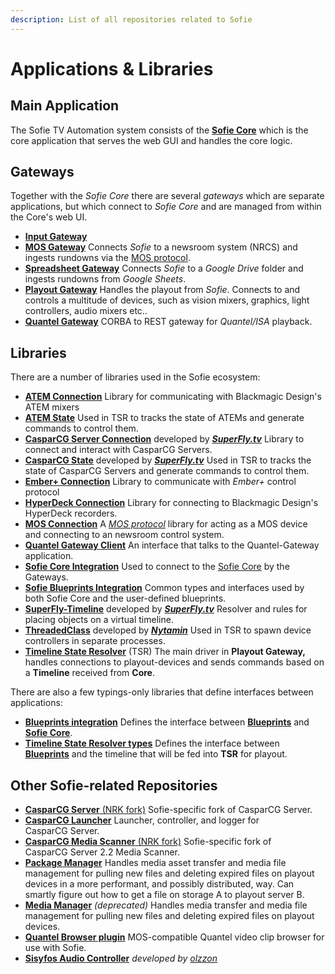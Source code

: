 ```yaml
---
description: List of all repositories related to Sofie
---
```


# Applications & Libraries

## Main Application

The Sofie TV Automation system consists of the [**Sofie&nbsp;Core**](https://github.com/nrkno/sofie-core) which is the core application that serves the web GUI and handles the core logic.

## Gateways

Together with the _Sofie&nbsp;Core_ there are several _gateways_ which are separate applications, but which connect to _Sofie&nbsp;Core_ and are managed from within the Core's web UI.

* [**Input Gateway**](https://github.com/nrkno/sofie-input-gateway) 
* [**MOS Gateway**](https://github.com/nrkno/sofie-mos-gateway) Connects _Sofie_ to a newsroom system \(NRCS\) and ingests rundowns via the [MOS protocol](http://mosprotocol.com/).
* [**Spreadsheet Gateway**](https://github.com/SuperFlyTV/spreadsheet-gateway) Connects _Sofie_ to a _Google Drive_ folder and ingests rundowns from _Google Sheets_.
* [**Playout Gateway**](https://github.com/nrkno/sofie-playout-gateway) Handles the playout from _Sofie_. Connects to and controls a multitude of devices, such as vision mixers, graphics, light controllers, audio mixers etc..
* [**Quantel Gateway**](https://github.com/nrkno/sofie-quantel-gateway) CORBA to REST gateway for _Quantel/ISA_ playback. 


## Libraries

There are a number of libraries used in the Sofie ecosystem:

* [**ATEM Connection**](https://github.com/nrkno/sofie-atem-connection) Library for communicating with Blackmagic Design's ATEM mixers
* [**ATEM State**](https://github.com/nrkno/sofie-atem-state)  Used in TSR to tracks the state of ATEMs and generate commands to control them.
* [**CasparCG&nbsp;Server Connection**](https://github.com/SuperFlyTV/casparcg-connection) developed by **[_SuperFly.tv_](https://github.com/SuperFlyTV)** Library to connect and interact with CasparCG&nbsp;Servers.
* [**CasparCG State**](https://github.com/superflytv/casparcg-state) developed by **[_SuperFly.tv_](https://github.com/SuperFlyTV)** Used in TSR to tracks the state of CasparCG&nbsp;Servers and generate commands to control them.
* [**Ember+ Connection**](https://github.com/nrkno/sofie-emberplus-connection) Library to communicate with _Ember+_ control protocol 
* [**HyperDeck Connection**](https://github.com/nrkno/sofie-hyperdeck-connection) Library for connecting to Blackmagic Design's HyperDeck recorders.
* [**MOS Connection**](https://github.com/nrkno/sofie-mos-connection/) A [_MOS protocol_](http://mosprotocol.com/) library for acting as a MOS device and connecting to an newsroom control system.
* [**Quantel Gateway Client**](https://github.com/nrkno/sofie-quantel-gateway-client) An interface that talks to the Quantel-Gateway application.
* [**Sofie&nbsp;Core Integration**](https://github.com/nrkno/sofie-core-integration) Used to connect to the [Sofie&nbsp;Core](https://github.com/nrkno/sofie-core) by the Gateways.
* [**Sofie Blueprints Integration**](https://github.com/nrkno/sofie-sofie-blueprints-integration) Common types and interfaces used by both Sofie&nbsp;Core and the user-defined blueprints.
* [**SuperFly-Timeline**](https://github.com/SuperFlyTV/supertimeline) developed by **[_SuperFly.tv_](https://github.com/SuperFlyTV)** Resolver and rules for placing objects on a virtual timeline.
* [**ThreadedClass**](https://github.com/nytamin/threadedClass) developed by **[_Nytamin_](https://github.com/nytamin)** Used in TSR to spawn device controllers in separate processes.
* [**Timeline State Resolver**](https://github.com/nrkno/sofie-timeline-state-resolver) \(TSR\) The main driver in **Playout Gateway,** handles connections to playout-devices and sends commands based on a **Timeline** received from **Core**.



There are also a few typings-only libraries that define interfaces between applications:

* [**Blueprints integration**](https://www.npmjs.com/package/tv-automation-sofie-blueprints-integration) Defines the interface between [**Blueprints**](/user-guide/dictionary#blueprints) and [**Sofie&nbsp;Core**](../dictionary#sofie-core).
* [**Timeline State Resolver types**](https://www.npmjs.com/package/timeline-state-resolver-types) Defines the interface between [**Blueprints**](/user-guide/dictionary#blueprints) and the timeline that will be fed into **TSR** for playout.

## Other Sofie-related Repositories

* [**CasparCG&nbsp;Server** \(NRK fork\)](https://github.com/nrkno/sofie-casparcg-server) Sofie-specific fork of CasparCG&nbsp;Server.
* [**CasparCG Launcher**](https://github.com/nrkno/sofie-casparcg-launcher) Launcher, controller, and logger for CasparCG&nbsp;Server.
* [**CasparCG Media Scanner** \(NRK fork\)](https://github.com/nrkno/sofie-casparcg-server) Sofie-specific fork of CasparCG&nbsp;Server 2.2 Media&nbsp;Scanner.
* [**Package Manager**](https://github.com/nrkno/sofie-package-manager) Handles media asset transfer and media file management for pulling new files and deleting expired files on playout devices in a more performant, and possibly distributed, way. Can smartly figure out how to get a file on storage A to playout server B.
* [**Media Manager**](https://github.com/nrkno/sofie-media-management) *(deprecated)* Handles media transfer and media file management for pulling new files and deleting expired files on playout devices.
* [**Quantel Browser plugin**](https://github.com/nrkno/sofie-quantel-browser-plugin) MOS-compatible Quantel video clip browser for use with Sofie.
* [**Sisyfos Audio Controller**](https://github.com/nrkno/sofie-sisyfos-audio-controller) *developed by [_olzzon_](https://github.com/olzzon/)*



